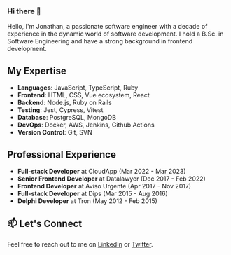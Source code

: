 ### Hi there 👋

<!--
**jonicas/jonicas** is a ✨ _special_ ✨ repository because its `README.md` (this file) appears on your GitHub profile.

Here are some ideas to get you started:

- 🔭 I’m currently working on ...
- 🌱 I’m currently learning ...
- 👯 I’m looking to collaborate on ...
- 🤔 I’m looking for help with ...
- 💬 Ask me about ...
- 📫 How to reach me: ...
- 😄 Pronouns: ...
- ⚡ Fun fact: ...
-->

Hello, I'm Jonathan, a passionate software engineer with a decade of experience in the dynamic world of software development. I hold a B.Sc. in Software Engineering and have a strong background in frontend development.

## My Expertise

- **Languages**: JavaScript, TypeScript, Ruby
- **Frontend**: HTML, CSS, Vue ecosystem, React
- **Backend**: Node.js, Ruby on Rails
- **Testing**: Jest, Cypress, Vitest
- **Database**: PostgreSQL, MongoDB
- **DevOps**: Docker, AWS, Jenkins, Github Actions
- **Version Control**: Git, SVN

## Professional Experience

- **Full-stack Developer** at CloudApp (Mar 2022 - Mar 2023)
- **Senior Frontend Developer** at Datalawyer (Dec 2017 - Feb 2022)
- **Frontend Developer** at Aviso Urgente (Apr 2017 - Nov 2017)
- **Full-stack Developer** at Dips (Mar 2015 - Aug 2016)
- **Delphi Developer** at Tron (May 2012 - Feb 2015)

## 📫 Let's Connect

Feel free to reach out to me on [LinkedIn](https://www.linkedin.com/in/jonathansilva) or [Twitter](https://twitter.com/jony_silva).
